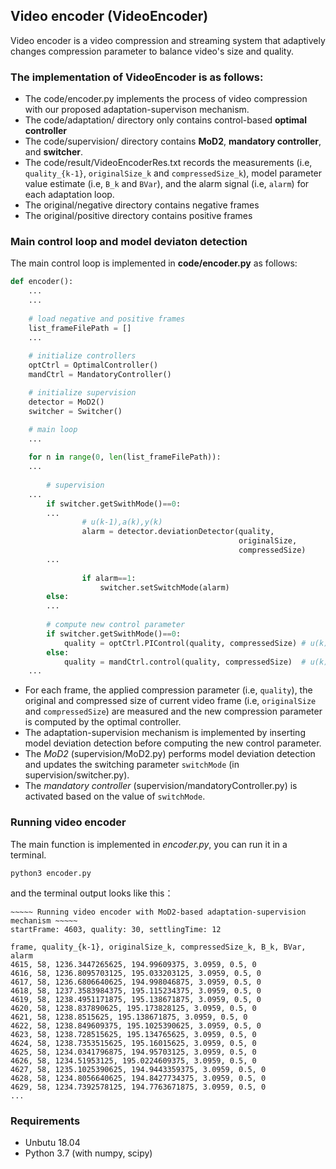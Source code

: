 ## Video encoder (VideoEncoder)

Video encoder is a video compression and streaming system that adaptively changes compression parameter to balance video's size and quality.

### The implementation of VideoEncoder is as follows:
* The code/encoder.py implements the process of video compression with our proposed adaptation-supervison mechanism.
* The code/adaptation/ directory only contains control-based **optimal controller**
* The code/supervision/ directory contains **MoD2**, **mandatory controller**, and **switcher**.
* The code/result/VideoEncoderRes.txt records the measurements (i.e, `quality_{k-1}`, `originalSize_k` and `compressedSize_k`), model parameter value estimate (i.e, `B_k` and `BVar`), and the alarm signal (i.e, `alarm`) for each adaptation loop.
* The original/negative directory contains negative frames
* The original/positive directory contains positive frames

### Main control loop and model deviaton detection

The main control loop is implemented in **code/encoder.py** as follows:

```Python
def encoder():
    ...
    ...
    
    # load negative and positive frames
    list_frameFilePath = []
    ...
      
    # initialize controllers
    optCtrl = OptimalController()
    mandCtrl = MandatoryController()

    # initialize supervision
    detector = MoD2()
    switcher = Switcher()

    # main loop
    ...
    
    for n in range(0, len(list_frameFilePath)):
	...
	
        # supervision
   	...
        if switcher.getSwithMode()==0:
		...
                # u(k-1),a(k),y(k)
                alarm = detector.deviationDetector(quality,
                                                   originalSize,
                                                   compressedSize)
		...
		
                if alarm==1:
                    switcher.setSwitchMode(alarm)
        else:
	 	...
		
        # compute new control parameter
        if switcher.getSwithMode()==0:
            quality = optCtrl.PIControl(quality, compressedSize) # u(k)
        else:
            quality = mandCtrl.control(quality, compressedSize)  # u(k)   
    ...
```
* For each frame, the applied compression parameter (i.e, `quality`), the original and compressed size of current video frame (i.e, `originalSize` and `compressedSize`) are measured and the new compression parameter is computed by the optimal controller.
* The adaptation-supervision mechanism is implemented by inserting model deviation detection before computing the new control parameter.
* The *MoD2* (supervision/MoD2.py) performs model deviation detection and updates the switching parameter `switchMode` (in supervision/switcher.py).
* The *mandatory controller* (supervision/mandatoryController.py) is activated based on the value of `switchMode`.

### Running video encoder
  
The main function is implemented in *encoder.py*, you can run it in a terminal.

	python3 encoder.py
	
and the terminal output looks like this：
```
~~~~~ Running video encoder with MoD2-based adaptation-supervision mechanism ~~~~~
startFrame: 4603, quality: 30, settlingTime: 12

frame, quality_{k-1}, originalSize_k, compressedSize_k, B_k, BVar, alarm
4615, 58, 1236.3447265625, 194.99609375, 3.0959, 0.5, 0
4616, 58, 1236.8095703125, 195.033203125, 3.0959, 0.5, 0
4617, 58, 1236.6806640625, 194.998046875, 3.0959, 0.5, 0
4618, 58, 1237.3583984375, 195.115234375, 3.0959, 0.5, 0
4619, 58, 1238.4951171875, 195.138671875, 3.0959, 0.5, 0
4620, 58, 1238.837890625, 195.173828125, 3.0959, 0.5, 0
4621, 58, 1238.8515625, 195.138671875, 3.0959, 0.5, 0
4622, 58, 1238.849609375, 195.1025390625, 3.0959, 0.5, 0
4623, 58, 1238.728515625, 195.134765625, 3.0959, 0.5, 0
4624, 58, 1238.7353515625, 195.16015625, 3.0959, 0.5, 0
4625, 58, 1234.0341796875, 194.95703125, 3.0959, 0.5, 0
4626, 58, 1234.51953125, 195.0224609375, 3.0959, 0.5, 0
4627, 58, 1235.1025390625, 194.9443359375, 3.0959, 0.5, 0
4628, 58, 1234.8056640625, 194.8427734375, 3.0959, 0.5, 0
4629, 58, 1234.7392578125, 194.7763671875, 3.0959, 0.5, 0
...
```

### Requirements
* Unbutu 18.04
* Python 3.7 (with numpy, scipy)
